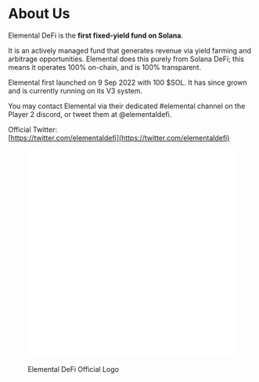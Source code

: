 # About Us

Elemental DeFi is the **first fixed-yield fund on Solana**.

It is an actively managed fund that generates revenue via yield farming and arbitrage opportunities. Elemental does this purely from Solana DeFi; this means it operates 100% on-chain, and is 100% transparent.&#x20;

Elemental first launched on 9 Sep 2022 with 100 $SOL. It has since grown and is currently running on its V3 system.

You may contact Elemental via their dedicated #elemental channel on the Player 2 discord, or tweet them at @elementaldefi.

Official Twitter:\
[https://twitter.com/elementaldefi](https://twitter.com/elementaldefi)

<figure><img src="../../.gitbook/assets/logo_default.png" alt=""><figcaption><p>Elemental DeFi Official Logo</p></figcaption></figure>
